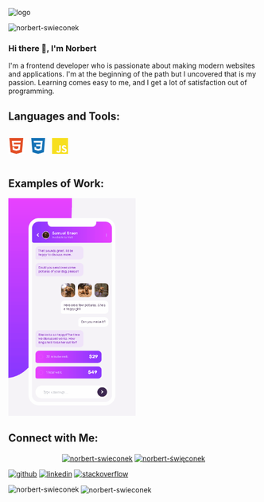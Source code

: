 ![logo](https://user-images.githubusercontent.com/62474258/132944808-1c72efec-d3c8-41ef-9025-379eb37eda07.png)

<p align="left"> <img src="https://komarev.com/ghpvc/?username=norbert-swieconek&label=Profile%20views&color=0e75b6&style=flat" alt="norbert-swieconek" /> </p>

### Hi there 👋, I'm Norbert
I'm a frontend developer who is passionate about making modern websites and applications. I'm at the beginning of the path but I uncovered that is my passion. Learning comes easy to me, and I get a lot of satisfaction out of programming.

## Languages and Tools:
<div style="display: flex;">
  <p align="center">
    <img height="32" width="32" src="https://github.com/norbert-swieconek/norbert-swieconek/blob/main/html5.svg" alt="HTML5" /> &nbsp
    <img height="32" width="32" src="https://github.com/norbert-swieconek/norbert-swieconek/blob/main/css3.svg" alt="CSS3" /> &nbsp
    <img height="32" width="32" src="https://github.com/norbert-swieconek/norbert-swieconek/blob/main/javascript.svg" alt="JavaScript" />
  </p>
</div>

## Examples of Work:
<img src="https://github.com/norbert-swieconek/norbert-swieconek/blob/main/chat-app-example.gif" width="256px" />

## Connect with Me:
<p align="center">
<a href="https://linkedin.com/in/norbert-swieconek" target="blank"><img align="center" src="https://raw.githubusercontent.com/rahuldkjain/github-profile-readme-generator/master/src/images/icons/Social/linked-in-alt.svg" alt="norbert-swieconek" height="30" width="40" /></a>
<a href="https://stackoverflow.com/users/16935792/norbert-%c5%9awi%c4%99conek?tab=profile" target="blank"><img align="center" src="https://raw.githubusercontent.com/rahuldkjain/github-profile-readme-generator/master/src/images/icons/Social/stack-overflow.svg" alt="norbert-święconek" height="30" width="40" /></a>
</p>

[<img src='https://cdn.jsdelivr.net/npm/simple-icons@3.0.1/icons/github.svg' alt='github' height='40'>](https://github.com/norbert-swieconek)  [<img src='https://cdn.jsdelivr.net/npm/simple-icons@3.0.1/icons/linkedin.svg' alt='linkedin' height='40'>](https://www.linkedin.com/in/norbert-swieconek/)  [<img src='https://cdn.jsdelivr.net/npm/simple-icons@3.0.1/icons/stackoverflow.svg' alt='stackoverflow' height='40'>](https://stackoverflow.com/users/norbert-Święconek)  

<p><img align="left" src="https://github-readme-stats.vercel.app/api/top-langs?username=norbert-swieconek&show_icons=true&locale=en&layout=compact" alt="norbert-swieconek" /></p>

<p>&nbsp;<img align="center" src="https://github-readme-stats.vercel.app/api?username=norbert-swieconek&show_icons=true&locale=en" alt="norbert-swieconek" /></p>
